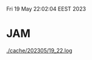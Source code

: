 Fri 19 May 22:02:04 EEST 2023
# JAM
<a href='./cache/202305/19_22.log'>./cache/202305/19_22.log</a>
